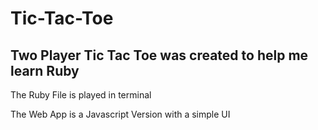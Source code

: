 Tic-Tac-Toe
===========

Two Player Tic Tac Toe was created to help me learn Ruby
---

The Ruby File is played in terminal

The Web App is a Javascript Version with a simple UI
